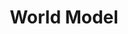 ---
layout: post
title: World Model
description:  An Agent's internal __Model__ of its __World__. Denoted $$ W_A $$ where $$ A $$ is the reference Agent.
---